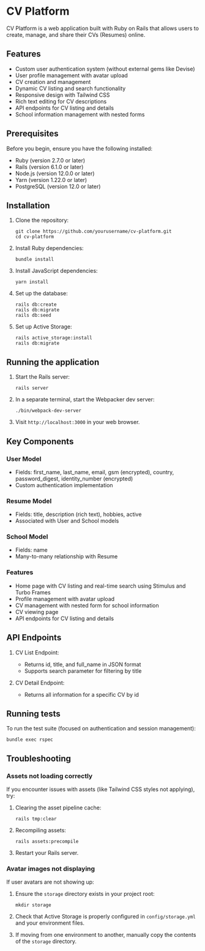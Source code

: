 # CV Platform

CV Platform is a web application built with Ruby on Rails that allows users to create, manage, and share their CVs (Resumes) online.

## Features

- Custom user authentication system (without external gems like Devise)
- User profile management with avatar upload
- CV creation and management
- Dynamic CV listing and search functionality
- Responsive design with Tailwind CSS
- Rich text editing for CV descriptions
- API endpoints for CV listing and details
- School information management with nested forms

## Prerequisites

Before you begin, ensure you have the following installed:
- Ruby (version 2.7.0 or later)
- Rails (version 6.1.0 or later)
- Node.js (version 12.0.0 or later)
- Yarn (version 1.22.0 or later)
- PostgreSQL (version 12.0 or later)

## Installation

1. Clone the repository:
   ```
   git clone https://github.com/yourusername/cv-platform.git
   cd cv-platform
   ```

2. Install Ruby dependencies:
   ```
   bundle install
   ```

3. Install JavaScript dependencies:
   ```
   yarn install
   ```

4. Set up the database:
   ```
   rails db:create
   rails db:migrate
   rails db:seed
   ```

5. Set up Active Storage:
   ```
   rails active_storage:install
   rails db:migrate
   ```

## Running the application

1. Start the Rails server:
   ```
   rails server
   ```

2. In a separate terminal, start the Webpacker dev server:
   ```
   ./bin/webpack-dev-server
   ```

3. Visit `http://localhost:3000` in your web browser.

## Key Components

### User Model
- Fields: first_name, last_name, email, gsm (encrypted), country, password_digest, identity_number (encrypted)
- Custom authentication implementation

### Resume Model
- Fields: title, description (rich text), hobbies, active
- Associated with User and School models

### School Model
- Fields: name
- Many-to-many relationship with Resume

### Features
- Home page with CV listing and real-time search using Stimulus and Turbo Frames
- Profile management with avatar upload
- CV management with nested form for school information
- CV viewing page
- API endpoints for CV listing and details

## API Endpoints

1. CV List Endpoint:
   - Returns id, title, and full_name in JSON format
   - Supports search parameter for filtering by title

2. CV Detail Endpoint:
   - Returns all information for a specific CV by id

## Running tests

To run the test suite (focused on authentication and session management):

```
bundle exec rspec
```

## Troubleshooting

### Assets not loading correctly

If you encounter issues with assets (like Tailwind CSS styles not applying), try:

1. Clearing the asset pipeline cache:
   ```
   rails tmp:clear
   ```

2. Recompiling assets:
   ```
   rails assets:precompile
   ```

3. Restart your Rails server.

### Avatar images not displaying

If user avatars are not showing up:

1. Ensure the `storage` directory exists in your project root:
   ```
   mkdir storage
   ```

2. Check that Active Storage is properly configured in `config/storage.yml` and your environment files.

3. If moving from one environment to another, manually copy the contents of the `storage` directory.